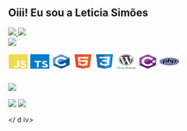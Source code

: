 ## Oiii! Eu sou a Leticia Simões
 <div>
  <a href="https://github.com/leticiasimoess">
  <img height="180em" src="https://github-readme-stats.vercel.app/api?username=leticiasimoess&show_icons=true&theme=swift&include_all_commits=true&count_private=true"/>
  <img height="180em" src="https://github-readme-stats.vercel.app/api/top-langs/?username=leticiasimoess&layout=compact&langs_count=16&theme=swift"/>
</div>
<a href="https://github.com/leticiasimoess/github-readme-stats">
  <img align="center" src="https://github-readme-stats.vercel.app/api/pin/?username=leticiasimoess&repo=github-readme-stats&theme=" />
</a>
<div style="display: inline_block"><br>
  <img align="center" alt="Le-Js" height="30" width="40" src="https://raw.githubusercontent.com/devicons/devicon/master/icons/javascript/javascript-plain.svg">
  <img align="center" alt="Le-Ts" height="30" width="40" src="https://raw.githubusercontent.com/devicons/devicon/master/icons/typescript/typescript-plain.svg">
  <img align="center" alt="Le-C" height="30" width="40" src="https://raw.githubusercontent.com/devicons/devicon/master/icons/c/c-original.svg">
  <img align="center" alt="Le-HTML" height="30" width="40" src="https://raw.githubusercontent.com/devicons/devicon/master/icons/html5/html5-original.svg">
  <img align="center" alt="Le-CSS" height="30" width="40" src="https://raw.githubusercontent.com/devicons/devicon/master/icons/css3/css3-original.svg">
  <img align="center" alt="Le-Wordpress" height="30" width="40" src="https://raw.githubusercontent.com/devicons/devicon/master/icons/wordpress/wordpress-original.svg">
  <img align="center" alt="Le-Csharp" height="30" width="40" src="https://raw.githubusercontent.com/devicons/devicon/master/icons/csharp/csharp-original.svg">
   <img align="center" alt="Le-PHP" height="30" width="40" src="https://raw.githubusercontent.com/devicons/devicon/master/icons/php/php-original.svg">

</div>
  
  ##
<div> 
  
  <a href="https://instagram.com/simoes_lee" target="_blank"><img src="https://img.shields.io/badge/-Instagram-%23E4405F?style=for-the-badge&logo=instagram&logoColor=white" target="_blank"></a>
 	
  <a href = "mailto:leticiasimoes16@gmail.com"><img src="https://img.shields.io/badge/-Gmail-%23333?style=for-the-badge&logo=gmail&logoColor=white" target="_blank"></a>
  <a href="https://www.linkedin.com/in/leesimoes" target="_blank"><img src="https://img.shields.io/badge/-LinkedIn-%230077B5?style=for-the-badge&logo=linkedin&logoColor=white" target="_blank"></a> 
 
 </ d iv>
